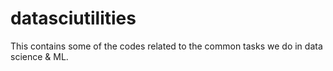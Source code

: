 # datasciutilities
This contains some of the codes related to the common tasks we do in data science & ML.

